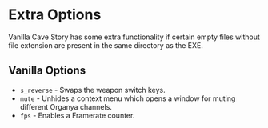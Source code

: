 # Extra Options

Vanilla Cave Story has some extra functionality if certain empty files without file extension are present in the same directory as the EXE.

## Vanilla Options

- `s_reverse` - Swaps the weapon switch keys.
- `mute` - Unhides a context menu which opens a window for muting different Organya channels.
- `fps` - Enables a Framerate counter.
